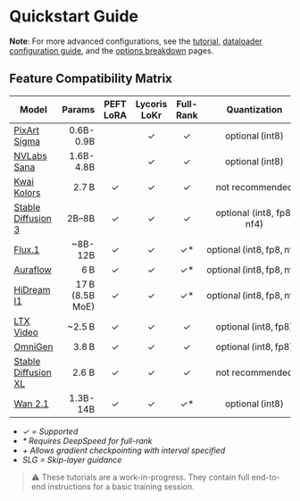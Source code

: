 # Quickstart Guide


**Note**: For more advanced configurations, see the [tutorial](/TUTORIAL.md), [dataloader configuration guide](/documentation/DATALOADER.md), and the [options breakdown](/OPTIONS.md) pages.

## Feature Compatibility Matrix

| Model                                             | Params       | PEFT LoRA | Lycoris LoKr | Full-Rank | Quantization              | Mixed Precision | Grad Checkpoint      | Flow Shift      | Multi-Res |
|---------------------------------------------------|-------------:|:----:|:----:|:---------:|:------------------------:|:---------------:|:--------------------:|:---------------:|:---------:|
| [PixArt Sigma](/documentation/quickstart/SIGMA.md)| 0.6B-0.9B        |      |  ✓   |     ✓     | optional (int8)           | bf16            | ✓                    |                 |           |
| [NVLabs Sana](/documentation/quickstart/SANA.md)  | 1.6B-4.8B       |      |  ✓   |     ✓     | optional (int8)           | bf16            | ✓+                   | ✓               |           |
| [Kwai Kolors](/documentation/quickstart/KOLORS.md)| 2.7 B         |  ✓   |  ✓   |     ✓     | not recommended           | bf16            | ✓                    |                 | ✓         |
| [Stable Diffusion 3](/documentation/quickstart/SD3.md)| 2B–8B    |  ✓   |  ✓   |     ✓     | optional (int8, fp8, nf4)           | bf16            | ✓+                   | ✓ (SLG)         | ✓         |
| [Flux.1](/documentation/quickstart/FLUX.md)      | ~8B-12B         |  ✓   |  ✓   |     ✓*    | optional (int8, fp8, nf4)  | bf16            | ✓+                   | ✓               | ✓         |
| [Auraflow](/documentation/quickstart/AURAFLOW.md)| 6 B          |  ✓   |  ✓   |     ✓*    | optional (int8, fp8, nf4)  | bf16            | ✓+                   | ✓ (SLG)         | ✓         |
| [HiDream I1](/documentation/quickstart/HIDREAM.md)| 17 B (8.5B MoE)|  ✓   |  ✓   |     ✓*    | optional (int8, fp8, nf4)  | bf16            | ✓                    | ✓               |           |
| [LTX Video](/documentation/quickstart/LTXVIDEO.md)| ~2.5 B      |  ✓   |  ✓   |     ✓     | optional (int8, fp8)       | bf16            | ✓                    | ✓               |           |
| [OmniGen](/documentation/quickstart/OMNIGEN.md)  | 3.8 B        |  ✓   |  ✓   |     ✓     | optional (int8, fp8)       | bf16            | ✓                    | ✓               |           |
| [Stable Diffusion XL](/documentation/quickstart/SDXL.md)| 2.6 B      |  ✓   |  ✓   |     ✓     | not recommended           | bf16            | ✓                    |                 | ✓         |
| [Wan 2.1](/documentation/quickstart/WAN.md)      | 1.3B-14B   |  ✓   |  ✓   |     ✓*    | optional (int8)           | bf16            | ✓                    | ✓               |           |

- _✓ = Supported_
- _* Requires DeepSpeed for full-rank_
- _+ Allows gradient checkpointing with interval specified_
- _SLG = Skip-layer guidance_

> ⚠️ These tutorials are a work-in-progress. They contain full end-to-end instructions for a basic training session.